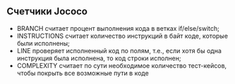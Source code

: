 ## Cчетчики Jococo
* BRANCH считает процент выполнения кода в ветках if/else/switch; 
* INSTRUCTIONS считает количество инструкций в байт коде, которые были исполнены; 
* LINE проверяет исполненный код по полям, т.е., если хотя бы одна инструкция была исполнена, то код строки исполнен; 
* COMPLEXITY считает по сути  необходимое количество тест-кейсов, чтобы покрыть все возможные пути в коде 